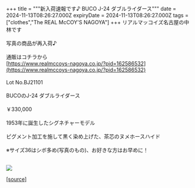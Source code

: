 +++
title = """新入荷速報です♪ BUCO J-24 ダブルライダース"""
date = 2024-11-13T08:26:27.000Z
expiryDate = 2024-11-13T08:26:27.000Z
tags = ["clothes","The REAL McCOY'S NAGOYA"]
+++
リアルマッコイズ名古屋の中林です  
   
写真の商品が再入荷♪  
   
通販はコチラから  
[https://www.realmccoys-nagoya.co.jp/?pid=162586532](https://www.realmccoys-nagoya.co.jp/?pid=162586532)  
   
Lot No.BJ21101  
   
BUCOのJ-24 ダブルライダース  
   
￥330,000  
   
1953年に誕生したシグネチャーモデル  
   
ピグメント加工を施して黒く染め上げた、茶芯のヌメホースハイド  
   
※サイズ36はシボ多め(写真のもの)、お好きな方はお早めに！  
 

[![](https://stat.ameba.jp/user_images/20241113/17/realmccoy-nagoya/1e/58/j/o1000100015509570739.jpg)](https://www.realmccoys-nagoya.co.jp/?pid=162586532)

[[source]](https://ameblo.jp/realmccoy-nagoya/entry-12874882827.html)
